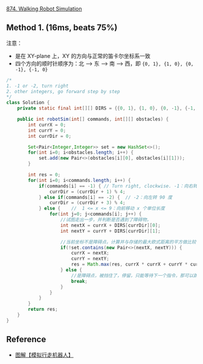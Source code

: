 [874. Walking Robot Simulation](https://leetcode.com/problems/walking-robot-simulation/)


## Method 1. (16ms, beats 75%)
注意：
* 是在 XY-plane 上，XY 的方向与正常的笛卡尔坐标系一致
* 四个方向的顺时针顺序为：北 --> 东 --> 南 --> 西，即 `{0, 1}, {1, 0}, {0, -1}, {-1, 0}`

```java
/*
1. -1 or -2, turn right
2. other integers, go forward step by step
*/
class Solution {
    private static final int[][] DIRS = {{0, 1}, {1, 0}, {0, -1}, {-1, 0}}; // North, East, South, West

    public int robotSim(int[] commands, int[][] obstacles) {
        int currX = 0;
        int currY = 0;
        int currDir = 0;

        Set<Pair<Integer,Integer>> set = new HashSet<>();
        for(int i=0; i<obstacles.length; i++) {
            set.add(new Pair<>(obstacles[i][0], obstacles[i][1]));
        }

        int res = 0;
        for(int i=0; i<commands.length; i++) {
            if(commands[i] == -1) { // Turn right, clockwise. -1：向右转 90 度
                currDir = (currDir + 1) % 4;
            } else if(commands[i] == -2) {  // -2：向左转 90 度
                currDir = (currDir + 3) % 4;
            } else {    //  1 <= x <= 9：向前移动 x 个单位长度
                for(int j=0; j<commands[i]; j++) {
                    //试图走出一步，并判断是否遇到了障碍物，
                    int nextX = currX + DIRS[currDir][0];
                    int nextY = currY + DIRS[currDir][1];

                    //当前坐标不是障碍点，计算并与存储的最大欧式距离的平方做比较
                    if(!set.contains(new Pair<>(nextX, nextY))) {
                        currX = nextX;
                        currY = nextY;
                        res = Math.max(res, currX * currX + currY * currY);
                    } else {
                        //是障碍点，被挡住了，停留，只能等待下一个指令，那可以跳出当前指令了
                        break;
                    }
                }
            }
        }
        return res;
    }
}
```


## Reference
* [图解【模拟行走机器人】](https://leetcode.cn/problems/walking-robot-simulation/solutions/306901/tu-jie-mo-ni-xing-zou-ji-qi-ren-by-dekeshile/)